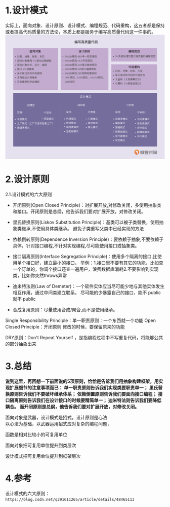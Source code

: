 # 1.设计模式

实际上，面向对象、设计原则、设计模式、编程规范、代码重构，这五者都是保持或者提高代码质量的方法论，本质上都是服务于编写高质量代码这一件事的。  
![](/static/image/f3262ef8152517d3b11bfc3f2d2b12d3.png)

# 2.设计原则

2.1.设计模式的六大原则

* 开闭原则(Open Closed Principle)：对扩展开放,对修改关闭，多使用抽象类和接口。开闭原则是总纲，他告诉我们要对扩展开放，对修改关闭。

* 里氏替换原则(Liskov Substitution Principle)：基类可以被子类替换，使用抽象类继承,不使用具体类继承。
避免子类重写父类中已经实现的方法






* 依赖倒转原则(Dependence Inversion Principle)：要依赖于抽象,不要依赖于具体，针对接口编程,不针对实现编程,尽可能使用接口或抽象类。

* 接口隔离原则(Interface Segregation Principle)：使用多个隔离的接口,比使用单个接口好，建立最小的接口。
举例：1.接口里不要有其它的功能，比如查一个订单的，你调个接口还查一遍用户，浪费数据库消耗2.不要影响到实现类，比如你突然throws异常

* 迪米特法则(Law of Demeter)：一个软件实体应当尽可能少地与其他实体发生相互作用，通过中间类建立联系。
尽可能的少暴露自己的接口，能不 public 就不 public


* 合成复用原则：尽量使用合成/聚合,而不是使用继承。




Single Responsibility Principle：单一职责原则：一个东西就一个功能
Open Closed Principle：开闭原则 修改的时候，要保留原来的功能





DRY原则：Don't Repeat Yourself ，是指编程过程中不写重复代码，将能够公共的部分抽象出来

# 3.总结

**说到这里，再回想一下前面说的5项原则，恰恰是告诉我们用抽象构建框架，用实现扩展细节的注意事项而已：
单一职责原则告诉我们实现类要职责单一；
里氏替换原则告诉我们不要破坏继承体系；
依赖倒置原则告诉我们要面向接口编程；
接口隔离原则告诉我们在设计接口的时候要精简单一；
迪米特法则告诉我们要降低耦合。
而开闭原则是总纲，他告诉我们要对扩展开放，对修改关闭。** 

面向对象是武器，设计模式是招式，设计原则是心法  
以心法为基础，以武器运用招式应对复杂的编程问题，

函数是相对比较小的可复用单位

面向对象把可复用单位提升到类层次


设计模式把可复用单位提升到框架层次

# 4.参考

设计模式的六大原则：`https://blog.csdn.net/q291611265/article/details/48465113`

